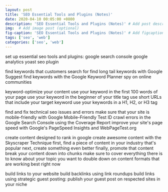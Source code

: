 ```yaml
---
layout: post
title: 'SEO Essential Tools and Plugins (Notes)'
date: 2020-04-10 00:05:00 +0800
description: 'SEO Essential Tools and Plugins (Notes)' # Add post description (optional)
img:  # Add image post (optional)
fig-caption: 'SEO Essential Tools and Plugins (Notes)' # Add figcaption (optional)
tags: ['seo', 'web']
categories: ['seo', 'web']
---
```


set up essential seo tools and plugins:
	google search console
	google analytics
	yoast seo plugin

find keywords that customers search for
	find long tail keywords with Google Suggest
	find keywords with the Google Keyword Planner
	spy on online communities

keyword-optimize your content
	use your keyword in the first 100 words of your page
	use your keyword in the beginner of your title tag
	use short URLs that include your target keyword
	use your keywords in a H1, H2, or H3 tag

find and fix technical seo issues and errors
	make sure that your site is mobile-friendly with Google Mobile-Friendly Test
	ID crawl errors in the Google Search Console using the Coverage Report
	improve your site's page speed with Google's PageSpeed Insights and WebPageTest.org

create content designed to rank in google
	create awesome content with the Skyscraper Technique
		first, find a piece of content in your industry that's popular
		next, create something even better
		finally, promote that content
	break your content down into chunks
	make sure to cover everything there is to know about your topic
	you want to double down on content formats that are working best right now

build links to your website
	build backlinks using link roundups
	build links using strategic guest posting: publish your guest post on respected sites in your niche
	
